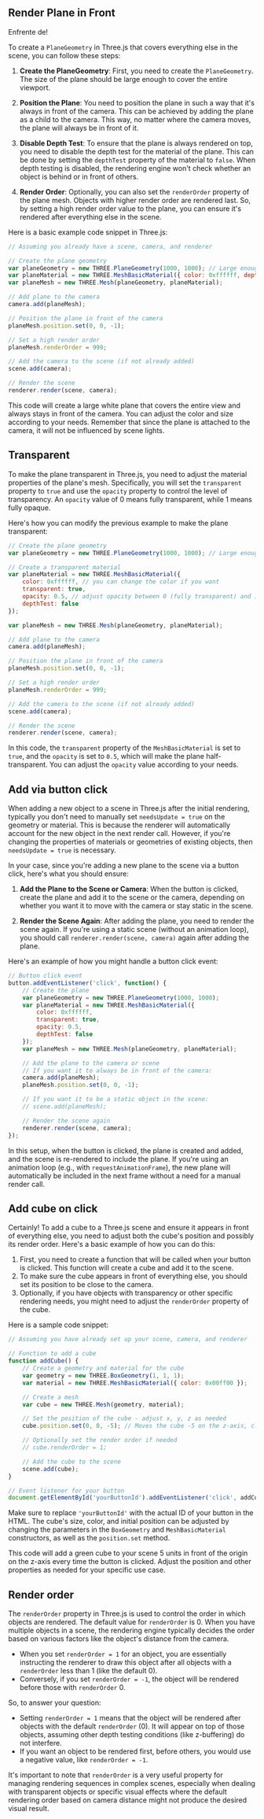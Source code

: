 ## Render Plane in Front

Enfrente de!

To create a `PlaneGeometry` in Three.js that covers everything else in the scene, you can follow these steps:

1. **Create the PlaneGeometry**: First, you need to create the `PlaneGeometry`. The size of the plane should be large enough to cover the entire viewport.

2. **Position the Plane**: You need to position the plane in such a way that it's always in front of the camera. This can be achieved by adding the plane as a child to the camera. This way, no matter where the camera moves, the plane will always be in front of it.

3. **Disable Depth Test**: To ensure that the plane is always rendered on top, you need to disable the depth test for the material of the plane. This can be done by setting the `depthTest` property of the material to `false`. When depth testing is disabled, the rendering engine won't check whether an object is behind or in front of others.

4. **Render Order**: Optionally, you can also set the `renderOrder` property of the plane mesh. Objects with higher render order are rendered last. So, by setting a high render order value to the plane, you can ensure it's rendered after everything else in the scene.

Here is a basic example code snippet in Three.js:

```javascript
// Assuming you already have a scene, camera, and renderer

// Create the plane geometry
var planeGeometry = new THREE.PlaneGeometry(1000, 1000); // Large enough size
var planeMaterial = new THREE.MeshBasicMaterial({ color: 0xffffff, depthTest: false });
var planeMesh = new THREE.Mesh(planeGeometry, planeMaterial);

// Add plane to the camera
camera.add(planeMesh);

// Position the plane in front of the camera
planeMesh.position.set(0, 0, -1);

// Set a high render order
planeMesh.renderOrder = 999;

// Add the camera to the scene (if not already added)
scene.add(camera);

// Render the scene
renderer.render(scene, camera);
```

This code will create a large white plane that covers the entire view and always stays in front of the camera. You can adjust the color and size according to your needs. Remember that since the plane is attached to the camera, it will not be influenced by scene lights.

## Transparent

To make the plane transparent in Three.js, you need to adjust the material properties of the plane's mesh. Specifically, you will set the `transparent` property to `true` and use the `opacity` property to control the level of transparency. An `opacity` value of 0 means fully transparent, while 1 means fully opaque.

Here's how you can modify the previous example to make the plane transparent:

```javascript
// Create the plane geometry
var planeGeometry = new THREE.PlaneGeometry(1000, 1000); // Large enough size

// Create a transparent material
var planeMaterial = new THREE.MeshBasicMaterial({
    color: 0xffffff, // you can change the color if you want
    transparent: true,
    opacity: 0.5, // adjust opacity between 0 (fully transparent) and 1 (fully opaque)
    depthTest: false
});

var planeMesh = new THREE.Mesh(planeGeometry, planeMaterial);

// Add plane to the camera
camera.add(planeMesh);

// Position the plane in front of the camera
planeMesh.position.set(0, 0, -1);

// Set a high render order
planeMesh.renderOrder = 999;

// Add the camera to the scene (if not already added)
scene.add(camera);

// Render the scene
renderer.render(scene, camera);
```

In this code, the `transparent` property of the `MeshBasicMaterial` is set to `true`, and the `opacity` is set to `0.5`, which will make the plane half-transparent. You can adjust the `opacity` value according to your needs.

## Add via button click

When adding a new object to a scene in Three.js after the initial rendering, typically you don't need to manually set `needsUpdate = true` on the geometry or material. This is because the renderer will automatically account for the new object in the next render call. However, if you're changing the properties of materials or geometries of existing objects, then `needsUpdate = true` is necessary.

In your case, since you're adding a new plane to the scene via a button click, here's what you should ensure:

1. **Add the Plane to the Scene or Camera**: When the button is clicked, create the plane and add it to the scene or the camera, depending on whether you want it to move with the camera or stay static in the scene.

2. **Render the Scene Again**: After adding the plane, you need to render the scene again. If you're using a static scene (without an animation loop), you should call `renderer.render(scene, camera)` again after adding the plane.

Here's an example of how you might handle a button click event:

```javascript
// Button click event
button.addEventListener('click', function() {
    // Create the plane
    var planeGeometry = new THREE.PlaneGeometry(1000, 1000);
    var planeMaterial = new THREE.MeshBasicMaterial({
        color: 0xffffff,
        transparent: true,
        opacity: 0.5,
        depthTest: false
    });
    var planeMesh = new THREE.Mesh(planeGeometry, planeMaterial);

    // Add the plane to the camera or scene
    // If you want it to always be in front of the camera:
    camera.add(planeMesh);
    planeMesh.position.set(0, 0, -1);

    // If you want it to be a static object in the scene:
    // scene.add(planeMesh);

    // Render the scene again
    renderer.render(scene, camera);
});
```

In this setup, when the button is clicked, the plane is created and added, and the scene is re-rendered to include the plane. If you're using an animation loop (e.g., with `requestAnimationFrame`), the new plane will automatically be included in the next frame without a need for a manual render call.

## Add cube on click

Certainly! To add a cube to a Three.js scene and ensure it appears in front of everything else, you need to adjust both the cube's position and possibly its render order. Here's a basic example of how you can do this:

1. First, you need to create a function that will be called when your button is clicked. This function will create a cube and add it to the scene.
2. To make sure the cube appears in front of everything else, you should set its position to be close to the camera. 
3. Optionally, if you have objects with transparency or other specific rendering needs, you might need to adjust the `renderOrder` property of the cube.

Here is a sample code snippet:

```javascript
// Assuming you have already set up your scene, camera, and renderer

// Function to add a cube
function addCube() {
    // Create a geometry and material for the cube
    var geometry = new THREE.BoxGeometry(1, 1, 1);
    var material = new THREE.MeshBasicMaterial({ color: 0x00ff00 });

    // Create a mesh
    var cube = new THREE.Mesh(geometry, material);

    // Set the position of the cube - adjust x, y, z as needed
    cube.position.set(0, 0, -5); // Moves the cube -5 on the z-axis, closer to the camera

    // Optionally set the render order if needed
    // cube.renderOrder = 1;

    // Add the cube to the scene
    scene.add(cube);
}

// Event listener for your button
document.getElementById('yourButtonId').addEventListener('click', addCube);
```

Make sure to replace `'yourButtonId'` with the actual ID of your button in the HTML. The cube's size, color, and initial position can be adjusted by changing the parameters in the `BoxGeometry` and `MeshBasicMaterial` constructors, as well as the `position.set` method.

This code will add a green cube to your scene 5 units in front of the origin on the z-axis every time the button is clicked. Adjust the position and other properties as needed for your specific use case.

## Render order

The `renderOrder` property in Three.js is used to control the order in which objects are rendered. The default value for `renderOrder` is 0. When you have multiple objects in a scene, the rendering engine typically decides the order based on various factors like the object's distance from the camera.

- When you set `renderOrder = 1` for an object, you are essentially instructing the renderer to draw this object after all objects with a `renderOrder` less than 1 (like the default 0).
- Conversely, if you set `renderOrder = -1`, the object will be rendered before those with `renderOrder` 0.

So, to answer your question:

- Setting `renderOrder = 1` means that the object will be rendered after objects with the default `renderOrder` (0). It will appear on top of those objects, assuming other depth testing conditions (like z-buffering) do not interfere.
- If you want an object to be rendered first, before others, you would use a negative value, like `renderOrder = -1`.

It's important to note that `renderOrder` is a very useful property for managing rendering sequences in complex scenes, especially when dealing with transparent objects or specific visual effects where the default rendering order based on camera distance might not produce the desired visual result.

<br>
